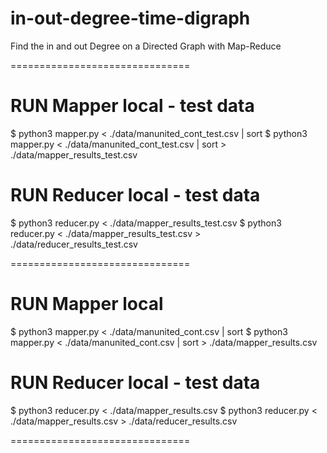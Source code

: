 # in-out-degree-time-digraph
Find the in and out Degree on a Directed Graph with Map-Reduce

===============================

# RUN Mapper local - test data
$ python3 mapper.py < ./data/manunited_cont_test.csv | sort
$ python3 mapper.py <  ./data/manunited_cont_test.csv | sort > ./data/mapper_results_test.csv

# RUN Reducer local - test data
$ python3 reducer.py < ./data/mapper_results_test.csv
$ python3 reducer.py < ./data/mapper_results_test.csv  > ./data/reducer_results_test.csv

===============================

# RUN Mapper local
$ python3 mapper.py < ./data/manunited_cont.csv | sort
$ python3 mapper.py <  ./data/manunited_cont.csv | sort > ./data/mapper_results.csv

# RUN Reducer local - test data
$ python3 reducer.py < ./data/mapper_results.csv
$ python3 reducer.py < ./data/mapper_results.csv  > ./data/reducer_results.csv

===============================


